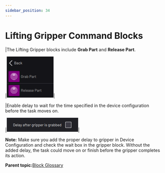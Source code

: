 ```yaml
---
sidebar_position: 34
---
```


# Lifting Gripper Command Blocks

|The Lifting Gripper blocks include **Grab Part** and **Release Part**.

|![](../Images/TaskCanvasBlockGlossary/Device-LiftingGripper-Menu.png)|

|Enable delay to wait for the time specified in the device configuration before the task moves on.

|![](../Images/TaskCanvasBlockGlossary/Device-Gripper-Settings-Delay.png)|

**Note:** Make sure you add the proper delay to gripper in Device Configuration and check the wait box in the gripper block. Without the added delay, the task could move on or finish before the gripper completes its action.

**Parent topic:**[Block Glossary](../TaskCanvasBlockGlossary/BlockGlossaryOverview.md)

